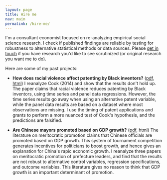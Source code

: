 ```yaml
---
layout: page
title: Hire me
nav: main
permalink: /hire-me/
---
```


I'm a consultant economist focused on re-analyzing empirical social science research. I check if published findings are reliable by testing for robustness to alternative statistical methods or data sources. Please [get in touch](mailto:maswiebe@gmail.com) if you have research you'd like to see scrutinized (or original research you want me to do).

Here are some of my past projects:

- **How does racial violence affect patenting by Black inventors?** ([pdf](https://michaelwiebe.com/assets/cook_reanalysis.pdf), [html](https://michaelwiebe.com/assets/cook_reanalysis))
I reanalyze Cook (2014) and show that the results don't hold up.
The paper claims that racial violence reduces patenting by Black inventors, using time series and panel data regressions.
However, the time series results go away when using an alternative patent variable, while the panel data results are based on a dataset where most observations are missing.
I use the timing of patent applications and grants to perform a more nuanced test of Cook's hypothesis, and the predictions are falsified.

- **Are Chinese mayors promoted based on GDP growth?** ([pdf](https://michaelwiebe.com/assets/promotion.pdf), html)
The literature on meritocratic promotion claims that Chinese officials are promoted based on GDP growth.
This system of tournament competition generates incentives for politicians to boost growth, and hence gives an explanation for China's rapic economic growth.
I reanalyze three papers on meritocratic promotion of prefecture leaders, and find that the results are not robust to alternative control variables, regression specifications, and outcome variables.
This literature gives no reason to think that GDP growth is an important determinant of promotion.
